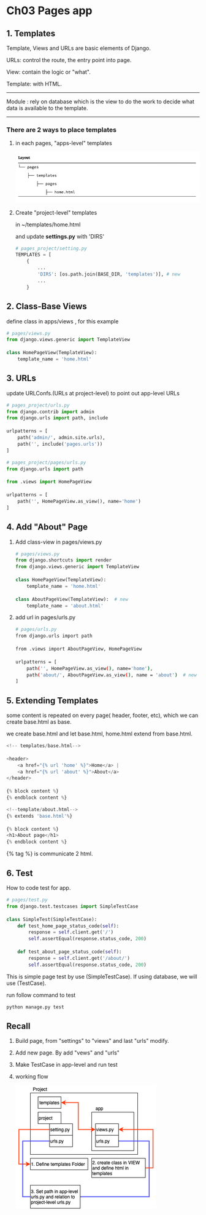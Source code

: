 # Ch03 Pages app

## 1. Templates

Template, Views and URLs are basic elements of Django.

URLs: control the route, the entry point into page.

View: contain the logic or "what".

Template: with HTML.

---

Module : rely on database which is the view to do the work to decide what data is available to the template.

---

### There are 2 ways to place templates

1. in each pages, "apps-level" templates

    ![Untitled](doc/Untitled.png)

2. Create "project-level" templates

    in ~/templates/home.html

    and update **settings.py** with 'DIRS'

    ```python
    # pages_project/setting.py
    TEMPLATES = [
        {
            ...
            'DIRS': [os.path.join(BASE_DIR, 'templates')], # new
            ...
        }
    ```

## 2. Class-Base Views

define class in apps/views , for this example

```python
# pages/views.py
from django.views.generic import TemplateView

class HomePageView(TemplateView):
    template_name = 'home.html'
```

## 3. URLs

update URLConfs.(URLs at project-level) to point out app-level URLs

```python
# pages_project/urls.py
from django.contrib import admin
from django.urls import path, include

urlpatterns = [
    path('admin/', admin.site.urls),
    path('', include('pages.urls'))
]
```

```python
# pages_project/pages/urls.py
from django.urls import path

from .views import HomePageView

urlpatterns = [
    path('', HomePageView.as_view(), name='home')
]
```

## 4. Add "About" Page

1. Add class-view in pages/views.py

    ```python
    # pages/views.py
    from django.shortcuts import render
    from django.views.generic import TemplateView
    
    class HomePageView(TemplateView):
        template_name = 'home.html'
    
    class AboutPageView(TemplateView):  # new
        template_name = 'about.html'
    ```

2. add url in pages/urls.py

    ```bash
    # pages/urls.py
    from django.urls import path
    
    from .views import AboutPageView, HomePageView
    
    urlpatterns = [
        path('', HomePageView.as_view(), name='home'),
        path('about/', AboutPageView.as_view(), name = 'about')  # new
    ]
    ```

## 5. Extending Templates

some content is repeated on every page( header, footer, etc), which we can create base.html as base.

we create base.html and let base.html, home.html extend from base.html.

```python
<!-- templates/base.html-->

<header>
    <a href="{% url 'home' %}">Home</a> |
    <a href="{% url 'about' %}">About</a>
</header>

{% block content %}
{% endblock content %}
```

```python
<!--template/about.html-->
{% extends 'base.html'%}

{% block content %}
<h1>About page</h1>
{% endblock content %}
```

{% tag %} is communicate 2 html.

## 6. Test

How to code test for app.  

```python
# pages/test.py
from django.test.testcases import SimpleTestCase

class SimpleTest(SimpleTestCase):
    def test_home_page_status_code(self):
        response = self.client.get('/')
        self.assertEqual(response.status_code, 200)
    
    def test_about_page_status_code(self):
        response = self.client.get('/about/')
        self.assertEqual(response.status_code, 200)
```

This is simple page test by use (SimpleTestCase). If using database, we will use (TestCase).

run follow command to test

```bash
python manage.py test
```

## Recall

1. Build page, from "settings" to "views" and last "urls" modify.
2. Add new page. By add "vews" and "urls"
3. Make TestCase in app-level and run test
4. working flow

    ![Django_create_page_structure.png](doc/Django_create_page_structure.png)
